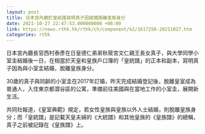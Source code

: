 ```yaml
---
layout: post
title: 日本宮內廳於皇統譜寫明真子因結婚脫離皇族身分
date: 2021-10-27 22:47:53.000000000 +08:00
link: https://news.rthk.hk/rthk/ch/component/k2/1617258-20211027.htm
categories: rthk
---
```


日本宮內廳長官西村泰彥在日皇德仁弟弟秋筱宮文仁親王長女真子，與大學同學小室圭結婚後一日，在相當於天皇和皇族戶口簿的「皇統譜」的正本和副本，寫明真子因為與小室圭結婚，脫離皇族身分。

30歲的真子與同齡的小室圭在2017年訂婚，昨天完成結婚登記後，脫離皇室成為普通人，入住東京都澀谷區的公寓，準備前往美國與在當地工作的小室圭，展開新生活。

共同社報道，《皇室典範》規定，若女性皇族與皇族以外人士結婚，則脫離皇族身分；而「皇統譜」是記載天皇夫婦的《大統譜》和其他皇族的《皇族譜》的總稱，真子之前被記錄在《皇族譜》上。
